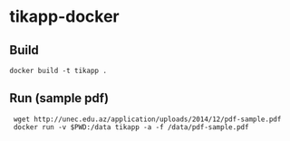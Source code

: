 # tikapp-docker

## Build
```shell
docker build -t tikapp .
```

## Run (sample pdf)
```shell
 wget http://unec.edu.az/application/uploads/2014/12/pdf-sample.pdf
 docker run -v $PWD:/data tikapp -a -f /data/pdf-sample.pdf
```
